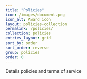 ```yaml
---
title: "Policies"
icon: /images/document.png
icon_alt: Award icon
layout: policies-collection
permalink: /policies/
collection: policies
entries_layout: grid
sort_by: order
sort_order: reverse
group: policies
order: 0
---
```


Details policies and terms of service
